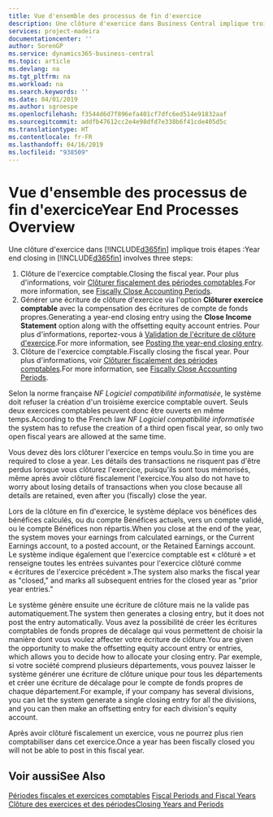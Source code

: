 ```yaml
---
title: Vue d'ensemble des processus de fin d'exercice
description: Une clôture d'exercice dans Business Central implique trois étapes.
services: project-madeira
documentationcenter: ''
author: SorenGP
ms.service: dynamics365-business-central
ms.topic: article
ms.devlang: na
ms.tgt_pltfrm: na
ms.workload: na
ms.search.keywords: ''
ms.date: 04/01/2019
ms.author: sgroespe
ms.openlocfilehash: f3544d6d7f896efa401cf7dfc6ed514e91832aaf
ms.sourcegitcommit: addfb47612cc2e4e98dfd7e338b6f41cde405d5c
ms.translationtype: HT
ms.contentlocale: fr-FR
ms.lasthandoff: 04/16/2019
ms.locfileid: "938509"
---
```

# <a name="year-end-processes-overview"></a><span data-ttu-id="7a405-103">Vue d'ensemble des processus de fin d'exercice</span><span class="sxs-lookup"><span data-stu-id="7a405-103">Year End Processes Overview</span></span>
<span data-ttu-id="7a405-104">Une clôture d'exercice dans [!INCLUDE[d365fin](../../includes/d365fin_md.md)] implique trois étapes :</span><span class="sxs-lookup"><span data-stu-id="7a405-104">Year end closing in [!INCLUDE[d365fin](../../includes/d365fin_md.md)] involves three steps:</span></span>  

1.  <span data-ttu-id="7a405-105">Clôture de l'exercice comptable.</span><span class="sxs-lookup"><span data-stu-id="7a405-105">Closing the fiscal year.</span></span> <span data-ttu-id="7a405-106">Pour plus d'informations, voir [Clôturer fiscalement des périodes comptables](how-to-fiscally-close-accounting-periods.md).</span><span class="sxs-lookup"><span data-stu-id="7a405-106">For more information, see [Fiscally Close Accounting Periods](how-to-fiscally-close-accounting-periods.md).</span></span>  
2.  <span data-ttu-id="7a405-107">Générer une écriture de clôture d'exercice via l'option **Clôturer exercice comptable** avec la compensation des écritures de compte de fonds propres.</span><span class="sxs-lookup"><span data-stu-id="7a405-107">Generating a year-end closing entry using the **Close Income Statement** option along with the offsetting equity account entries.</span></span> <span data-ttu-id="7a405-108">Pour plus d'informations, reportez-vous à [Validation de l'écriture de clôture d'exercice](how-to-post-the-year-end-closing-entry.md).</span><span class="sxs-lookup"><span data-stu-id="7a405-108">For more information, see [Posting the year-end closing entry](how-to-post-the-year-end-closing-entry.md).</span></span>  
3.  <span data-ttu-id="7a405-109">Clôture de l'exercice comptable.</span><span class="sxs-lookup"><span data-stu-id="7a405-109">Fiscally closing the fiscal year.</span></span> <span data-ttu-id="7a405-110">Pour plus d'informations, voir [Clôturer fiscalement des périodes comptables](how-to-fiscally-close-accounting-periods.md).</span><span class="sxs-lookup"><span data-stu-id="7a405-110">For more information, see [Fiscally Close Accounting Periods](how-to-fiscally-close-accounting-periods.md).</span></span>  

<span data-ttu-id="7a405-111">Selon la norme française *NF Logiciel compatibilité informatisée*, le système doit refuser la création d'un troisième exercice comptable ouvert. Seuls deux exercices comptables peuvent donc être ouverts en même temps.</span><span class="sxs-lookup"><span data-stu-id="7a405-111">According to the French law *NF Logiciel compatibilité informatisée* the system has to refuse the creation of a third open fiscal year, so only two open fiscal years are allowed at the same time.</span></span>  

<span data-ttu-id="7a405-112">Vous devez dès lors clôturer l'exercice en temps voulu.</span><span class="sxs-lookup"><span data-stu-id="7a405-112">So in time you are required to close a year.</span></span> <span data-ttu-id="7a405-113">Les détails des transactions ne risquent pas d'être perdus lorsque vous clôturez l'exercice, puisqu'ils sont tous mémorisés, même après avoir clôturé fiscalement l'exercice.</span><span class="sxs-lookup"><span data-stu-id="7a405-113">You also do not have to worry about losing details of transactions when you close because all details are retained, even after you (fiscally) close the year.</span></span>  

<span data-ttu-id="7a405-114">Lors de la clôture en fin d'exercice, le système déplace vos bénéfices des bénéfices calculés, ou du compte Bénéfices actuels, vers un compte validé, ou le compte Bénéfices non répartis.</span><span class="sxs-lookup"><span data-stu-id="7a405-114">When you close at the end of the year, the system moves your earnings from calculated earnings, or the Current Earnings account, to a posted account, or the Retained Earnings account.</span></span> <span data-ttu-id="7a405-115">Le système indique également que l'exercice comptable est « clôturé » et renseigne toutes les entrées suivantes pour l'exercice clôturé comme « écritures de l'exercice précédent ».</span><span class="sxs-lookup"><span data-stu-id="7a405-115">The system also marks the fiscal year as "closed," and marks all subsequent entries for the closed year as "prior year entries."</span></span>  

<span data-ttu-id="7a405-116">Le système génère ensuite une écriture de clôture mais ne la valide pas automatiquement.</span><span class="sxs-lookup"><span data-stu-id="7a405-116">The system then generates a closing entry, but it does not post the entry automatically.</span></span> <span data-ttu-id="7a405-117">Vous avez la possibilité de créer les écritures comptables de fonds propres de décalage qui vous permettent de choisir la manière dont vous voulez affecter votre écriture de clôture.</span><span class="sxs-lookup"><span data-stu-id="7a405-117">You are given the opportunity to make the offsetting equity account entry or entries, which allows you to decide how to allocate your closing entry.</span></span> <span data-ttu-id="7a405-118">Par exemple, si votre société comprend plusieurs départements, vous pouvez laisser le système générer une écriture de clôture unique pour tous les départements et créer une écriture de décalage pour le compte de fonds propres de chaque département.</span><span class="sxs-lookup"><span data-stu-id="7a405-118">For example, if your company has several divisions, you can let the system generate a single closing entry for all the divisions, and you can then make an offsetting entry for each division's equity account.</span></span>  

<span data-ttu-id="7a405-119">Après avoir clôturé fiscalement un exercice, vous ne pourrez plus rien comptabiliser dans cet exercice.</span><span class="sxs-lookup"><span data-stu-id="7a405-119">Once a year has been fiscally closed you will not be able to post in this fiscal year.</span></span>  

## <a name="see-also"></a><span data-ttu-id="7a405-120">Voir aussi</span><span class="sxs-lookup"><span data-stu-id="7a405-120">See Also</span></span>  
 <span data-ttu-id="7a405-121">[Périodes fiscales et exercices comptables](fiscal-periods-and-fiscal-years.md) </span><span class="sxs-lookup"><span data-stu-id="7a405-121">[Fiscal Periods and Fiscal Years](fiscal-periods-and-fiscal-years.md) </span></span>  
 [<span data-ttu-id="7a405-122">Clôture des exercices et des périodes</span><span class="sxs-lookup"><span data-stu-id="7a405-122">Closing Years and Periods</span></span>](../../year-close-years-periods.md)
